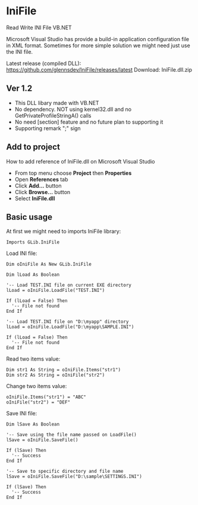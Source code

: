 # IniFile
Read Write INI File VB.NET

Microsoft Visual Studio has provide a build-in application configuration file in XML format. Sometimes for more simple solution we might need just use the INI file.

Latest release (compiled DLL): https://github.com/glennsdev/IniFile/releases/latest
Download: IniFile.dll.zip

## Ver 1.2

- This DLL libary made with VB.NET
- No dependency. NOT using kernel32.dll and no GetPrivateProfileStringA() calls
- No need [section] feature and no future plan to supporting it
- Supporting remark ";" sign

## Add to project

How to add reference of IniFile.dll on Microsoft Visual Studio

- From top menu choose **Project** then **Properties**
- Open **References** tab
- Click **Add...** button
- Click **Browse...** button 
- Select **IniFile.dll**

## Basic usage

At first we might need to imports IniFile library:
```vb.net
Imports GLib.IniFile
```

Load INI file:
```vb.net
Dim oIniFile As New GLib.IniFile

Dim lLoad As Boolean 

'-- Load TEST.INI file on current EXE directory
lLoad = oIniFile.LoadFile("TEST.INI")

If (lLoad = False) Then
  '-- File not found
End If

'-- Load TEST.INI file on "D:\myapp" directory
lLoad = oIniFile.LoadFile("D:\myapp\SAMPLE.INI")

If (lLoad = False) Then
  '-- File not found
End If
```

Read two items value:
```vb.net
Dim str1 As String = oIniFile.Items("str1")
Dim str2 As String = oIniFile("str2")
```

Change two items value:
```vb.net
oIniFile.Items("str1") = "ABC"
oIniFile("str2") = "DEF"
```

Save INI file:
```vb.net
Dim lSave As Boolean 

'-- Save using the file name passed on LoadFile()
lSave = oIniFile.SaveFile()

If (lSave) Then
  '-- Success
End If

'-- Save to specific directory and file name
lSave = oIniFile.SaveFile("D:\sample\SETTINGS.INI")

If (lSave) Then
  '-- Success
End If
```
